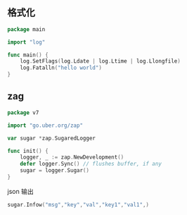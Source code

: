 ## 格式化

```go
package main

import "log"

func main() {
	log.SetFlags(log.Ldate | log.Ltime | log.Llongfile)
	log.Fatalln("hello world")
}
```

## zag

```go title="log.go"
package v7

import "go.uber.org/zap"

var sugar *zap.SugaredLogger

func init() {
	logger, _ := zap.NewDevelopment()
	defer logger.Sync() // flushes buffer, if any
	sugar = logger.Sugar()
}

```
json 输出
```go
sugar.Infow("msg","key","val","key1","val1",)
```
